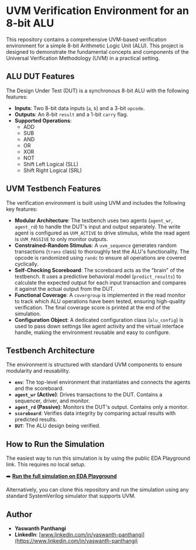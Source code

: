 # UVM Verification Environment for an 8-bit ALU

This repository contains a comprehensive UVM-based verification environment for a simple 8-bit Arithmetic Logic Unit (ALU). This project is designed to demonstrate the fundamental concepts and components of the Universal Verification Methodology (UVM) in a practical setting.

## ALU DUT Features
The Design Under Test (DUT) is a synchronous 8-bit ALU with the following features:
* **Inputs**: Two 8-bit data inputs (`a`, `b`) and a 3-bit `opcode`.
* **Outputs**: An 8-bit `result` and a 1-bit `carry` flag.
* **Supported Operations**:
    * ADD
    * SUB
    * AND
    * OR
    * XOR
    * NOT
    * Shift Left Logical (SLL)
    * Shift Right Logical (SRL)

## UVM Testbench Features
The verification environment is built using UVM and includes the following key features:

* **Modular Architecture**: The testbench uses two agents (`agent_wr`, `agent_rd`) to handle the DUT's input and output separately. The write agent is configured as `UVM_ACTIVE` to drive stimulus, while the read agent is `UVM_PASSIVE` to only monitor outputs.
* **Constrained-Random Stimulus**: A `uvm_sequence` generates random transactions (`trans` class) to thoroughly test the ALU's functionality. The opcode is randomized using `randc` to ensure all operations are covered cyclically.
* **Self-Checking Scoreboard**: The scoreboard acts as the "brain" of the testbench. It uses a predictive behavioral model (`predict_results`) to calculate the expected output for each input transaction and compares it against the actual output from the DUT.
* **Functional Coverage**: A `covergroup` is implemented in the read monitor to track which ALU operations have been tested, ensuring high-quality verification. The final coverage score is printed at the end of the simulation.
* **Configuration Object**: A dedicated configuration class (`alu_config`) is used to pass down settings like agent activity and the virtual interface handle, making the environment reusable and easy to configure.

## Testbench Architecture
The environment is structured with standard UVM components to ensure modularity and reusability.

* **`env`**: The top-level environment that instantiates and connects the agents and the scoreboard.
* **`agent_wr` (Active)**: Drives transactions to the DUT. Contains a sequencer, driver, and monitor.
* **`agent_rd` (Passive)**: Monitors the DUT's output. Contains only a monitor.
* **`scoreboard`**: Verifies data integrity by comparing actual results with predicted results.
* **`DUT`**: The ALU design being verified.

## How to Run the Simulation

The easiest way to run this simulation is by using the public EDA Playground link. This requires no local setup.

➡️ **[Run the full simulation on EDA Playground](https://edaplayground.com/x/XsuK)**

Alternatively, you can clone this repository and run the simulation using any standard SystemVerilog simulator that supports UVM.

## Author
* **Yaswanth Panthangi**
* **LinkedIn**: [www.linkedin.com/in/yaswanth-panthangi](https://www.linkedin.com/in/yaswanth-panthangi)